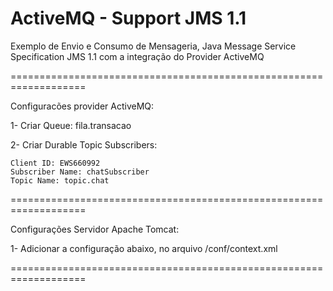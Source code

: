 ActiveMQ - Support JMS 1.1
==========================

Exemplo de Envio e Consumo de Mensageria, Java Message Service Specification JMS 1.1 
com a integração do Provider ActiveMQ


===================================================================

Configuracões provider ActiveMQ:

  1- Criar Queue: fila.transacao
  
  2- Criar Durable Topic Subscribers:
    
    Client ID: EWS660992
    Subscriber Name: chatSubscriber
    Topic Name: topic.chat
    
===================================================================
    
Configurações Servidor Apache Tomcat:

  1- Adicionar a configuração abaixo, no arquivo /conf/context.xml

<Resource name="jms/ConnectionFactory" auth="Container" type="org.apache.activemq.ActiveMQConnectionFactory" description="JMS Connection Factory" factory="org.apache.activemq.jndi.JNDIReferenceFactory" brokerURL="tcp://localhost:61616"  brokerName="EWS-BROKKER"/>
        
<Resource name="jms/transacao" auth="Container" type="org.apache.activemq.command.ActiveMQQueue" description="Fila-Transacao" factory="org.apache.activemq.jndi.JNDIReferenceFactory" physicalName="fila.transacao"/>
       	 
<Resource name="jms/chat" auth="Container" type="org.apache.activemq.command.ActiveMQTopic" description="Topic-Chat"
        factory="org.apache.activemq.jndi.JNDIReferenceFactory" physicalName="topic.chat"/>  	 		


===================================================================

  




